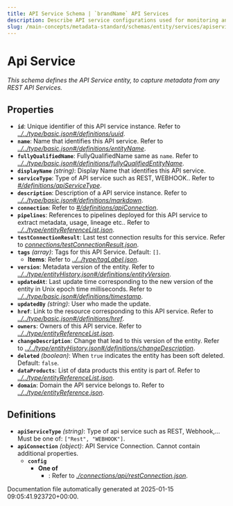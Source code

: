 ```yaml
---
title: API Service Schema | `brandName` API Services
description: Describe API service configurations used for monitoring and ingesting RESTful or GraphQL APIs.
slug: /main-concepts/metadata-standard/schemas/entity/services/apiservice
---
```


# Api Service

*This schema defines the API Service entity, to capture metadata from any REST API Services.*

## Properties

- **`id`**: Unique identifier of this API service instance. Refer to *[../../type/basic.json#/definitions/uuid](#/../type/basic.json#/definitions/uuid)*.
- **`name`**: Name that identifies this API service. Refer to *[../../type/basic.json#/definitions/entityName](#/../type/basic.json#/definitions/entityName)*.
- **`fullyQualifiedName`**: FullyQualifiedName same as `name`. Refer to *[../../type/basic.json#/definitions/fullyQualifiedEntityName](#/../type/basic.json#/definitions/fullyQualifiedEntityName)*.
- **`displayName`** *(string)*: Display Name that identifies this API service.
- **`serviceType`**: Type of API service such as REST, WEBHOOK.. Refer to *[#/definitions/apiServiceType](#definitions/apiServiceType)*.
- **`description`**: Description of a API service instance. Refer to *[../../type/basic.json#/definitions/markdown](#/../type/basic.json#/definitions/markdown)*.
- **`connection`**: Refer to *[#/definitions/apiConnection](#definitions/apiConnection)*.
- **`pipelines`**: References to pipelines deployed for this API service to extract metadata, usage, lineage etc.. Refer to *[../../type/entityReferenceList.json](#/../type/entityReferenceList.json)*.
- **`testConnectionResult`**: Last test connection results for this service. Refer to *[connections/testConnectionResult.json](#nnections/testConnectionResult.json)*.
- **`tags`** *(array)*: Tags for this API Service. Default: `[]`.
  - **Items**: Refer to *[../../type/tagLabel.json](#/../type/tagLabel.json)*.
- **`version`**: Metadata version of the entity. Refer to *[../../type/entityHistory.json#/definitions/entityVersion](#/../type/entityHistory.json#/definitions/entityVersion)*.
- **`updatedAt`**: Last update time corresponding to the new version of the entity in Unix epoch time milliseconds. Refer to *[../../type/basic.json#/definitions/timestamp](#/../type/basic.json#/definitions/timestamp)*.
- **`updatedBy`** *(string)*: User who made the update.
- **`href`**: Link to the resource corresponding to this API service. Refer to *[../../type/basic.json#/definitions/href](#/../type/basic.json#/definitions/href)*.
- **`owners`**: Owners of this API service. Refer to *[../../type/entityReferenceList.json](#/../type/entityReferenceList.json)*.
- **`changeDescription`**: Change that lead to this version of the entity. Refer to *[../../type/entityHistory.json#/definitions/changeDescription](#/../type/entityHistory.json#/definitions/changeDescription)*.
- **`deleted`** *(boolean)*: When `true` indicates the entity has been soft deleted. Default: `false`.
- **`dataProducts`**: List of data products this entity is part of. Refer to *[../../type/entityReferenceList.json](#/../type/entityReferenceList.json)*.
- **`domain`**: Domain the API service belongs to. Refer to *[../../type/entityReference.json](#/../type/entityReference.json)*.
## Definitions

- **`apiServiceType`** *(string)*: Type of api service such as REST, Webhook,... Must be one of: `["Rest", "WEBHOOK"]`.
- **`apiConnection`** *(object)*: API Service Connection. Cannot contain additional properties.
  - **`config`**
    - **One of**
      - : Refer to *[./connections/api/restConnection.json](#connections/api/restConnection.json)*.


Documentation file automatically generated at 2025-01-15 09:05:41.923720+00:00.
